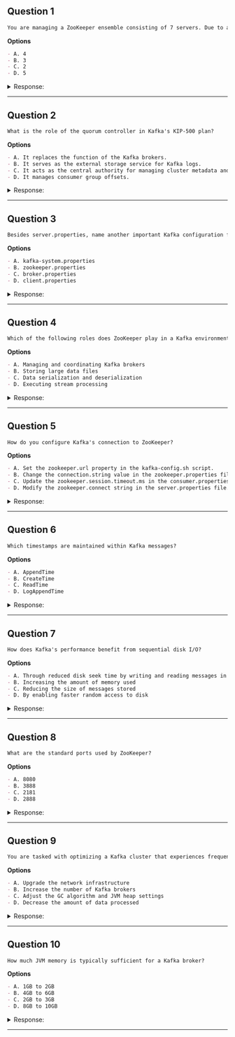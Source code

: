 ## Question 1

```markdown
You are managing a ZooKeeper ensemble consisting of 7 servers. Due to a network issue, some servers might go offline. What is the maximum number of servers that can go missing while still allowing the ensemble to operate correctly?
```

**Options**
```markdown
- A. 4
- B. 3
- C. 2
- D. 5
```

<details><summary>Response:</summary>

**Answer:** B

**Explanation:**

```markdown
Majority consists of 3 nodes for 7 nodes cluster, so 4 can go missing.
```

</details>

---

## Question 2

```markdown
What is the role of the quorum controller in Kafka's KIP-500 plan?
```

**Options**
```markdown
- A. It replaces the function of the Kafka brokers.
- B. It serves as the external storage service for Kafka logs.
- C. It acts as the central authority for managing cluster metadata and partition leadership.
- D. It manages consumer group offsets.
```

<details><summary>Response:</summary>

**Answer:** C

**Explanation:**

```markdown
The quorum controller, introduced with KIP-500, is part of Kafka’s initiative to remove ZooKeeper dependencies. It serves as the central authority for managing cluster metadata, including partition leadership and membership changes, directly within Kafka.
```

</details>

---

## Question 3

```markdown
Besides server.properties, name another important Kafka configuration file.
```

**Options**
```markdown
- A. kafka-system.properties
- B. zookeeper.properties
- C. broker.properties
- D. client.properties
```

<details><summary>Response:</summary>

**Answer:** B

**Explanation:**

```markdown
The zookeeper.properties file is crucial as it contains configuration details specifically for ZooKeeper, which is integral for Kafka's cluster coordination.
```

</details>

---

## Question 4

```markdown
Which of the following roles does ZooKeeper play in a Kafka environment?
```

**Options**
```markdown
- A. Managing and coordinating Kafka brokers
- B. Storing large data files
- C. Data serialization and deserialization
- D. Executing stream processing
```

<details><summary>Response:</summary>

**Answer:** A

**Explanation:**

```markdown
ZooKeeper is critical in managing the state of Kafka clusters, including maintaining information about brokers, topics, and partitions.
```

</details>

---

## Question 5

```markdown
How do you configure Kafka's connection to ZooKeeper?
```

**Options**
```markdown
- A. Set the zookeeper.url property in the kafka-config.sh script.
- B. Change the connection.string value in the zookeeper.properties file.
- C. Update the zookeeper.session.timeout.ms in the consumer.properties file.
- D. Modify the zookeeper.connect string in the server.properties file.
```

<details><summary>Response:</summary>

**Answer:** D

**Explanation:**

```markdown
Kafka’s connection to ZooKeeper is configured via the zookeeper.connect property in the server.properties file, where you specify the host and port of the ZooKeeper service.
```

</details>

---

## Question 6

```markdown
Which timestamps are maintained within Kafka messages?
```

**Options**
```markdown
- A. AppendTime
- B. CreateTime
- C. ReadTime
- D. LogAppendTime
```

<details><summary>Response:</summary>

**Answer:** B, D

**Explanation:**

```markdown
CreateTime is set by the producer when the message is created, reflecting the production time. LogAppendTime is set by the broker when the message is appended to the log, used for operations like log retention and message ordering.
```

</details>

---

## Question 7

```markdown
How does Kafka's performance benefit from sequential disk I/O?
```

**Options**
```markdown
- A. Through reduced disk seek time by writing and reading messages in batches
- B. Increasing the amount of memory used
- C. Reducing the size of messages stored
- D. By enabling faster random access to disk
```

<details><summary>Response:</summary>

**Answer:** A

**Explanation:**

```markdown
Kafka optimizes performance through sequential disk I/O, which minimizes disk seek times and enables high throughput by efficiently writing and reading messages in batches.
```

</details>

---

## Question 8

```markdown
What are the standard ports used by ZooKeeper?
```

**Options**
```markdown
- A. 8080
- B. 3888
- C. 2181
- D. 2888
```

<details><summary>Response:</summary>

**Answer:** B, C, D

**Explanation:**

```markdown
ZooKeeper uses three primary ports for its operations:

2181: This is the client port used for handling client connections to the ZooKeeper server.

2888: Known as the peer port, this is used for communication between ZooKeeper servers within a quorum.

3888: The leader port, used specifically for leader election among ZooKeeper servers. This port facilitates the coordination necessary to determine which node will act as the leader in a quorum. The port 8080 is not a standard ZooKeeper port.
```

</details>

---

## Question 9

```markdown
You are tasked with optimizing a Kafka cluster that experiences frequent, lengthy garbage collection pauses. What strategies would you employ?
```

**Options**
```markdown
- A. Upgrade the network infrastructure
- B. Increase the number of Kafka brokers
- C. Adjust the GC algorithm and JVM heap settings
- D. Decrease the amount of data processed
```

<details><summary>Response:</summary>

**Answer:** C

**Explanation:**

```markdown
Adjusting the garbage collection (GC) algorithm and JVM heap settings are effective strategies for reducing frequent and lengthy GC pauses. Selecting a modern GC algorithm like G1GC and fine-tuning JVM parameters such as heap sizes can help minimize disruption and enhance overall performance.
```

</details>

---

## Question 10

```markdown
How much JVM memory is typically sufficient for a Kafka broker?
```

**Options**
```markdown
- A. 1GB to 2GB
- B. 4GB to 6GB
- C. 2GB to 3GB
- D. 8GB to 10GB
```

<details><summary>Response:</summary>

**Answer:** B

**Explanation:**

```markdown
For a standard Kafka broker deployment, it is recommended to allocate between 4GB to 6GB of heap space for the JVM. This allocation may need to be adjusted depending on the specific workload, data volume, and performance metrics observed.
```

</details>

---
